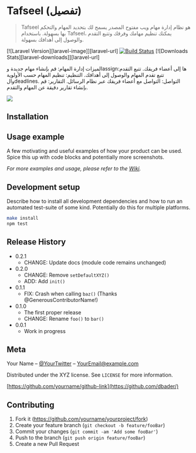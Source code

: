 # Tafseel (تفصيل)
> Tafseel هو نظام إدارة مهام ويب مفتوح المصدر يسمح لك بتحديد المهام والتحكم بها بسهولة. باستخدام Tafseel، يمكنك تنظيم مهامك وفرقك وتتبع التقدم والوصول إلى أهدافك بسهولة.


[![Laravel Version][laravel-image]][laravel-url]
[![Build Status][travis-image]][travis-url]
[![Downloads Stats][laravel-downloads]][laravel-url]

الميزات
إدارة المهام: قم بإنشاء مهام جديدة وassignها إلى أعضاء فريقك.
تتبع التقدم: تتبع تقدم المهام والوصول إلى أهدافك.
التنظيم: تنظيم المهام حسب الأولوية والdeadlines.
التواصل: التواصل مع أعضاء فريقك عبر نظام الرسائل.
التقارير: قم بإنشاء تقارير دقيقة عن المهام والتقدم.

![](header.png)

## Installation



## Usage example

A few motivating and useful examples of how your product can be used. Spice this up with code blocks and potentially more screenshots.

_For more examples and usage, please refer to the [Wiki][wiki]._

## Development setup

Describe how to install all development dependencies and how to run an automated test-suite of some kind. Potentially do this for multiple platforms.

```sh
make install
npm test
```

## Release History

* 0.2.1
    * CHANGE: Update docs (module code remains unchanged)
* 0.2.0
    * CHANGE: Remove `setDefaultXYZ()`
    * ADD: Add `init()`
* 0.1.1
    * FIX: Crash when calling `baz()` (Thanks @GenerousContributorName!)
* 0.1.0
    * The first proper release
    * CHANGE: Rename `foo()` to `bar()`
* 0.0.1
    * Work in progress

## Meta

Your Name – [@YourTwitter](https://twitter.com/dbader_org) – YourEmail@example.com

Distributed under the XYZ license. See ``LICENSE`` for more information.

[https://github.com/yourname/github-link](https://github.com/dbader/)

## Contributing

1. Fork it (<https://github.com/yourname/yourproject/fork>)
2. Create your feature branch (`git checkout -b feature/fooBar`)
3. Commit your changes (`git commit -am 'Add some fooBar'`)
4. Push to the branch (`git push origin feature/fooBar`)
5. Create a new Pull Request

<!-- Markdown link & img dfn's -->
[npm-image]: https://img.shields.io/npm/v/datadog-metrics.svg?style=flat-square
[npm-url]: https://npmjs.org/package/datadog-metrics
[npm-downloads]: https://img.shields.io/npm/dm/datadog-metrics.svg?style=flat-square
[travis-image]: https://img.shields.io/travis/dbader/node-datadog-metrics/master.svg?style=flat-square
[travis-url]: https://travis-ci.org/dbader/node-datadog-metrics
[wiki]: https://github.com/yourname/yourproject/wiki
